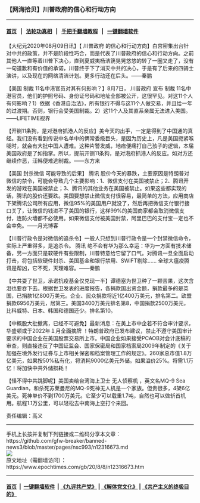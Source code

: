 ### 【网海拾贝】川普政府的信心和行动方向
------------------------

#### [首页](https://github.com/gfw-breaker/banned-news3/blob/master/README.md) &nbsp;&nbsp;|&nbsp;&nbsp; [法轮功真相](https://github.com/begood0513/basic/blob/master/README.md)  &nbsp;&nbsp;|&nbsp;&nbsp; [手把手翻墙教程](https://github.com/gfw-breaker/guides/wiki)  &nbsp;&nbsp;|&nbsp;&nbsp; [一键翻墙软件](https://github.com/gfw-breaker/nogfw/blob/master/README.md)  



<div><p>
 【大纪元2020年08月09日讯】【
 <ok href="https://www.epochtimes.com/gb/tag/%E5%B7%9D%E6%99%AE%E6%94%BF%E5%BA%9C.html">
  川普政府
 </ok>
 的信心和行动方向】白宫密集出台针对中共的政策，并不是阶段性巧合，而是代表了川普政府的信心和行动方向。之前其他人一直等着川普下决心，直到夏威夷杨洁篪晃晃悠悠的转了一圈又走了，没有一句道歉和有价值的承诺，川普终于下了消灭中共的决心，于是有了后来的四骑士演讲，以及现在的网络清洁计划。更多行动还在后头。——秦鹏
</p>
<p>
 【美国
 <ok href="https://www.epochtimes.com/gb/tag/%E5%88%B6%E8%A3%81.html">
  制裁
 </ok>
 11名中港官员对其有何影响？】8月7日，
 <ok href="https://www.epochtimes.com/gb/tag/%E5%B7%9D%E6%99%AE%E6%94%BF%E5%BA%9C.html">
  川普政府
 </ok>
 宣布
 <ok href="https://www.epochtimes.com/gb/tag/%E5%88%B6%E8%A3%81.html">
  制裁
 </ok>
 11名中港官员，他们的护照号码、身份证号码和地址全部被公开，这很罕见。对这11个人有何影响？1）依据《香港自治法》，所有银行不得与这11个人做交易，并且给一年的过渡期。否则，银行会受美国制裁。2）这11个人及其直系亲属无法进入美国。——LIFETIME视界
</p>
<p>
 【开铡11条狗，是对港府抓港人的反应】美今天的出手，一定是得到了中国通的真经。我们没有看到传说中名单中的俩常委级巨头，是因为历史上，凡是美国扼紧喉咙时，就会有大批中国人遭难。这种片警发威，地痞便痛打自己孩子的逻辑，本届美国政府是了如指掌。所以，提前开铡11条狗，是对港府抓港人的反应。如对方还继续作恶，汪韩便难逃制裁。——东方来
</p>
<p>
 【美国
 <ok href="https://www.epochtimes.com/gb/tag/%E5%B0%81%E6%9D%80%E5%BE%AE%E4%BF%A1.html">
  封杀微信
 </ok>
 可能导致的后果】
 <ok href="https://www.epochtimes.com/gb/tag/%E8%85%BE%E8%AE%AF.html">
  腾讯
 </ok>
 股价今天的暴跌，主要原因是特朗普对微信的禁令，可能会导致几个主要影响：1、微信支付在美国被禁止；2、腾讯开发的游戏在美国被禁止；3、腾讯的其他业务在美国被禁止。如果这些都实现的话，腾讯的股价还要跌。美国要想禁止微信支付很容易，最简单的方法，应用商店下架腾讯公司所有应用，微信95%的美国用户就没了，然后再把微信支付银行接口关了，让微信的钱进不了美国的银行，这样99%的美国商家都会取消微信支付，连防火墙都不必使用。如果微信支付被美国封禁，阿里巴巴的支付宝一定也不会幸免。——月光博客
</p>
<p>
 【川普行政令是对微信的追杀令】一般人只想到川普行政令是一个封禁微信命令，实际上严重得多，是追杀令。
 <ok href="https://www.epochtimes.com/gb/tag/%E8%85%BE%E8%AE%AF.html">
  腾讯
 </ok>
 绝不会有华为那么幸运：华为一方面有技术储备，另一方面只是软硬件有些限制，川普特意给它留了口气。对腾讯一旦全面启动打击，将包括软硬件封杀、美国基金和银行禁用、SWIFT剔除…… 全球大瘟疫腾讯是帮凶，它不死，天理难容。——秦鹏
</p>
<p>
 【中共耍了世卫，承诺抗疫基金仅兑现一半】谭德塞为世卫种了一颗苦果，这次含泪也要吞下去。根据世卫发表的进度报告，各捐款国出资金额，捐款最多的是英国，已捐款1亿800万美元。企业、民众捐款将近1亿400万美元，排名第二。欧盟捐款6956万美元，居第三。美国3400万美元排名第8，中国捐款2500万美元，比科威特、日本、韩国和德国还少。排名第10。
</p>
<p>
 【中概股大批撤离，已经不可避免】最新消息：在美上市中企若不符合审计要求，华盛顿或于2022年１月全面摘牌 ！特朗普政府已发布建议，禁止不遵守美国审计要求的中国企业在美国股票交易所上市。中国企业如果接受PCAOB对会计底稿的审查，则直接违反了中国证监会、国家保密局和国家档案局2009年制定的《关于加强在境外发行证券与上市相关保密和档案管理工作的规定》。260家总市值1.8万亿美元，如果按50%私有化，将消耗9000亿美元外储。如果溢价25%。将需1.1万亿！将加快中共外储损耗！
</p>
<p>
 【怪不得中共跳脚呢】美国卖给台湾海上卫士
 <ok href="https://www.epochtimes.com/gb/tag/%E6%97%A0%E4%BA%BA%E4%BE%A6%E5%AF%9F%E6%9C%BA.html">
  无人侦察机
 </ok>
 ，英文名MQ-9 Sea Guardian，和杀死苏莱曼尼的MQ-9死神无人机是一个家族。但贵很多，4架6亿美元。死神单价不到1700万美元。它至少可以载重1.7吨，自然也可以做斩首机用。航程1.1万公里，可以轻松去中南海上空打个来回。
</p>
<p>
 责任编辑：高义
</p>
</div>
<hr/>
手机上长按并复制下列链接或二维码分享本文章：<br/>
https://github.com/gfw-breaker/banned-news3/blob/master/pages/nsc993/n12316673.md <br/>
<a href='https://github.com/gfw-breaker/banned-news3/blob/master/pages/nsc993/n12316673.md'><img src='https://github.com/gfw-breaker/banned-news3/blob/master/pages/nsc993/n12316673.md.png'/></a> <br/>
原文地址（需翻墙访问）：https://www.epochtimes.com/gb/20/8/8/n12316673.htm


------------------------
#### [首页](https://github.com/gfw-breaker/banned-news3/blob/master/README.md) &nbsp;|&nbsp; [一键翻墙软件](https://github.com/gfw-breaker/nogfw/blob/master/README.md) &nbsp;| [《九评共产党》](https://github.com/gfw-breaker/9ping.md/blob/master/README.md#九评之一评共产党是什么) | [《解体党文化》](https://github.com/gfw-breaker/jtdwh.md/blob/master/README.md) | [《共产主义的终极目的》](https://github.com/gfw-breaker/gczydzjmd.md/blob/master/README.md)


<img src='http://gfw-breaker.win/banned-news3/pages/nsc993/n12316673.md' width='0px' height='0px'/>